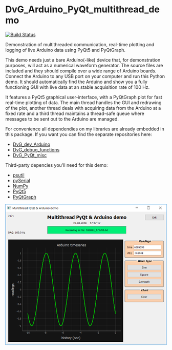 # DvG_Arduino_PyQt_multithread_demo
[![Build Status](https://travis-ci.org/Dennis-van-Gils/DvG_Arduino_PyQt_multithread_demo.svg?branch=master)](https://travis-ci.org/Dennis-van-Gils/DvG_Arduino_PyQt_multithread_demo)

Demonstration of multithreaded communication, real-time plotting and logging of live Arduino data using PyQt5 and PyQtGraph.

This demo needs just a bare Arduino(-like) device that, for demonstration purposes, will act as a numerical waveform generator. The source files are included and they should compile over a wide range of Arduino boards. Connect the Arduino to any USB port on your computer and run this Python demo. It should automatically find the Arduino and show you a fully functioning GUI with live data at an stable acquisition rate of 100 Hz.

It features a PyQt5 graphical user-interface, with a PyQtGraph plot for fast real-time plotting of data. The main thread handles the GUI and redrawing of the plot, another thread deals with acquiring data from the Arduino at a fixed rate and a third thread maintains a thread-safe queue where messages to be sent out to the Arduino are managed.

For convenience all dependendies on my libraries are already embedded in this package. If you want you can find the separate repositories here:

* [DvG_dev_Arduino](https://github.com/Dennis-van-Gils/DvG_dev_Arduino)
* [DvG_debug_functions](https://github.com/Dennis-van-Gils/DvG_debug_functions)
* [DvG_PyQt_misc](https://github.com/Dennis-van-Gils/DvG_PyQt_misc)

Third-party depencies you'll need for this demo:

* [psutil](https://pypi.org/project/psutil/)
* [pySerial](https://pypi.org/project/pyserial/)
* [NumPy](http://www.numpy.org/)
* [PyQt5](https://pypi.org/project/PyQt5/)
* [PyQtGraph](http://pyqtgraph.org/)

![Arduino_PyQt_demo_with_multithreading.png](/images/Arduino_PyQt_demo_with_multithreading.PNG)

